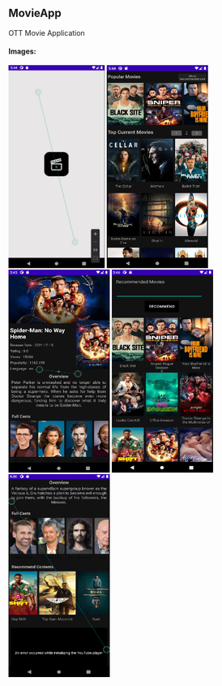## MovieApp
OTT Movie Application

#### Images:<br>
<span>
<img src="screenshots/1.png" height=400 width=190>
<img src="screenshots/2.png" height=400 width=200>
<img src="screenshots/3.png" height=400 width=200>
<img src="screenshots/4.png" height=400 width=200>
<img src="screenshots/5.png" height=400 width=200>
</span>
